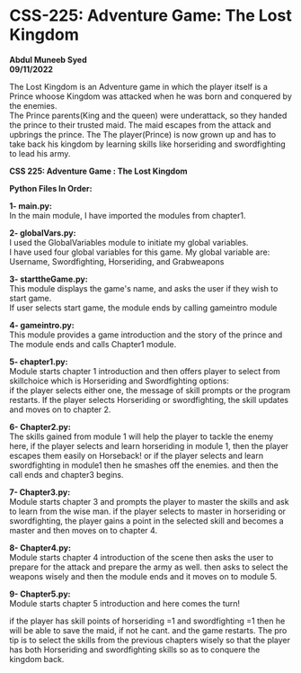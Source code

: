 # CSS-225: Adventure Game: The Lost Kingdom #             
                
**Abdul Muneeb Syed**            
**09/11/2022**            

The Lost Kingdom is an Adventure game in which the player itself is a Prince whoose Kingdom was attacked when he was born and conquered by the enemies.       
The Prince parents(King and the queen) were underattack, so they handed the prince to their trusted maid. The maid escapes from the attack and upbrings the prince.
The The player(Prince) is now grown up and has to take back his kingdom by learning skills like horseriding and swordfighting to lead his army.
        
**CSS 225: Adventure Game : The Lost Kingdom**        
            
**Python Files In Order:**      
            
**1-  main.py:**        
In the main module, I have imported the modules from chapter1.                 
                       
**2-  globalVars.py:**     
I used the GlobalVariables module to initiate my global variables.      
I have used four global variables for this game. My global variable are:      
     Username, 
     Swordfighting, 
     Horseriding, and
     Grabweapons   
               
**3-  starttheGame.py:**        
 This module displays the game's name, and asks the user if they wish to start game.          
 If user selects start game, the module ends by calling gameintro module           
               
**4-  gameintro.py:**     
This module provides a game introduction and the story of the prince and The module ends and calls Chapter1 module.            
               
**5-  chapter1.py:**     
Module starts chapter 1 introduction and then offers player to select from skillchoice which is Horseriding and Swordfighting options:           
if the player selects either one, the message of skill prompts or the program restarts. If the player selects Horseriding or swordfighting, the skill updates and moves on to chapter 2.

**6-  Chapter2.py:**     
The skills gained from module 1 will help the player to tackle the enemy here, if the player selects and learn horseriding in module 1, then the player escapes them easily on Horseback! or if the player selects and learn swordfighting in module1 then he smashes off the enemies. and then the call ends and chapter3 begins.

**7-  Chapter3.py:**         
Module starts chapter 3 and prompts the player to master the skills 
and ask to learn from the wise man.
if the player selects to master in horseriding or swordfighting, the player gains a point in the selected skill and becomes a master and then moves on to chapter 4.
            
**8-  Chapter4.py:**     
Module starts chapter 4 introduction of the scene then asks the user to prepare for the attack and prepare the army as well.
then asks to select the weapons wisely and then the module ends and it moves on to module 5.

**9-  Chapter5.py:**     
Module starts chapter 5 introduction and here comes the turn!

if the player has skill points of horseriding =1 and swordfighting =1 then he will be able to save the maid, if not he cant. and the game restarts.
The pro tip is to select the skills from the previous chapters wisely so that the player has both Horseriding and swordfighting skills so as to conquere the kingdom back.
